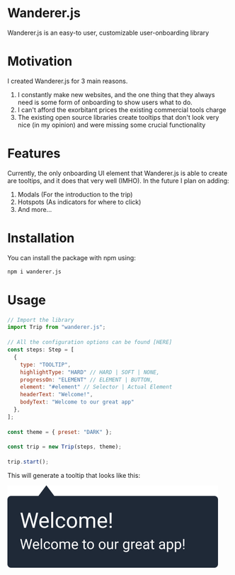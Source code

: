 # Wanderer.js

Wanderer.js is an easy-to user, customizable user-onboarding library

# Motivation

I created Wanderer.js for 3 main reasons.

1. I constantly make new websites, and the one thing that they always need is some form of onboarding to show users what to do.
2. I can't afford the exorbitant prices the existing commercial tools charge
3. The existing open source libraries create tooltips that don't look very nice (in my opinion) and were missing some crucial functionality

# Features

Currently, the only onboarding UI element that Wanderer.js is able to create are tooltips, and it does that very well (IMHO). In the future I plan on adding:

1. Modals (For the introduction to the trip)
2. Hotspots (As indicators for where to click)
3. And more...

# Installation

You can install the package with npm using:

```bash
npm i wanderer.js
```

# Usage

```javascript
// Import the library
import Trip from "wanderer.js";

// All the configuration options can be found [HERE]
const steps: Step = [
  {
    type: "TOOLTIP",
    highlightType: "HARD" // HARD | SOFT | NONE,
    progressOn: "ELEMENT" // ELEMENT | BUTTON,
    element: "#element" // Selector | Actual Element
    headerText: "Welcome!",
    bodyText: "Welcome to our great app"
  },
];

const theme = { preset: "DARK" };

const trip = new Trip(steps, theme);

trip.start();
```

This will generate a tooltip that looks like this:

![DarkTooltip.ong](docs/dark_tooltip.svg)
